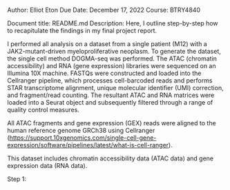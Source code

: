 Author: Elliot Eton
Due Date: December 17, 2022
Course: BTRY4840

Document title: README.md
Description: Here, I outline step-by-step how to recapitulate the findings in my final project report.

I performed all analysis on a dataset from a single patient (M12) with a JAK2-mutant-driven myeloproliferative neoplasm. To generate the dataset, the single cell method DOGMA-seq was performed. The ATAC (chromatin accessibility) and RNA (gene expression) libraries were sequenced on an Illumina 10X machine. FASTQs were constructed and loaded into the Cellranger pipeline, which processes cell-barcoded reads and performs STAR transcriptome alignment, unique molecular identifier (UMI) correction, and fragment/read counting. The resultant ATAC and RNA matrices were loaded into a Seurat object and subsequently filtered through a range of quality control measures. 

All ATAC fragments and gene expression (GEX) reads were aligned to the human reference genome GRCh38 using Cellranger (https://support.10xgenomics.com/single-cell-gene-expression/software/pipelines/latest/what-is-cell-ranger). 


This dataset includes chromatin accessibility data (ATAC data) and gene expression data (RNA data).

Step 1: 
